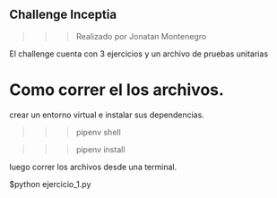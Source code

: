 ## Challenge Inceptia

>>> Realizado por Jonatan Montenegro

El challenge cuenta con 3 ejercicios y un archivo de pruebas unitarias

# Como correr el los archivos.

crear un entorno virtual e instalar sus dependencias.
>>> pipenv shell

>>> pipenv install

luego correr los archivos desde una terminal.

$python ejercicio_1.py